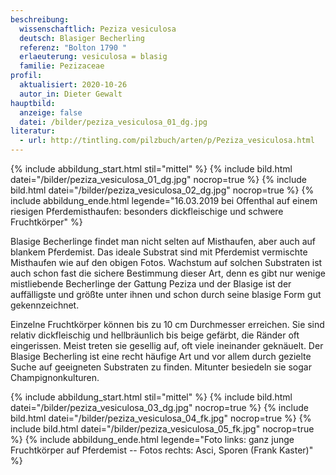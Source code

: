 ```yaml
---
beschreibung:
  wissenschaftlich: Peziza vesiculosa
  deutsch: Blasiger Becherling
  referenz: "Bolton 1790 "
  erlaeuterung: vesiculosa = blasig
  familie: Pezizaceae
profil:
  aktualisiert: 2020-10-26
  autor_in: Dieter Gewalt
hauptbild:
  anzeige: false
  datei: /bilder/peziza_vesiculosa_01_dg.jpg
literatur:
  - url: http://tintling.com/pilzbuch/arten/p/Peziza_vesiculosa.html
---
```

{% include abbildung_start.html stil="mittel" %}
{% include bild.html datei="/bilder/peziza_vesiculosa_01_dg.jpg" nocrop=true %}
{% include bild.html datei="/bilder/peziza_vesiculosa_02_dg.jpg" nocrop=true %}
{% include abbildung_ende.html legende="16.03.2019  bei Offenthal auf einem riesigen Pferdemisthaufen: besonders dickfleischige und schwere Fruchtkörper" %}

Blasige Becherlinge findet man nicht selten auf Misthaufen, aber auch auf blankem Pferdemist. Das ideale Substrat sind mit Pferdemist vermischte Misthaufen wie auf den obigen Fotos. Wachstum auf solchen Substraten ist auch schon fast die sichere Bestimmung dieser Art, denn es gibt nur wenige mistliebende Becherlinge der Gattung Peziza und der Blasige ist der auffälligste und größte unter ihnen und schon durch seine blasige Form gut gekennzeichnet.

Einzelne Fruchtkörper können bis zu 10 cm Durchmesser erreichen. Sie sind relativ dickfleischig und hellbräunlich bis beige gefärbt, die Ränder oft eingerissen. Meist treten sie gesellig auf, oft viele ineinander geknäuelt. Der Blasige Becherling ist eine recht häufige Art und vor allem durch gezielte Suche auf geeigneten Substraten zu finden. Mitunter besiedeln sie sogar Champignonkulturen.

{% include abbildung_start.html stil="mittel" %}
{% include bild.html datei="/bilder/peziza_vesiculosa_03_dg.jpg" nocrop=true %}
{% include bild.html datei="/bilder/peziza_vesiculosa_04_fk.jpg" nocrop=true %}
{% include bild.html datei="/bilder/peziza_vesiculosa_05_fk.jpg" nocrop=true %}
{% include abbildung_ende.html legende="Foto links: ganz junge Fruchtkörper auf Pferdemist -- Fotos rechts: Asci, Sporen (Frank Kaster)" %}

